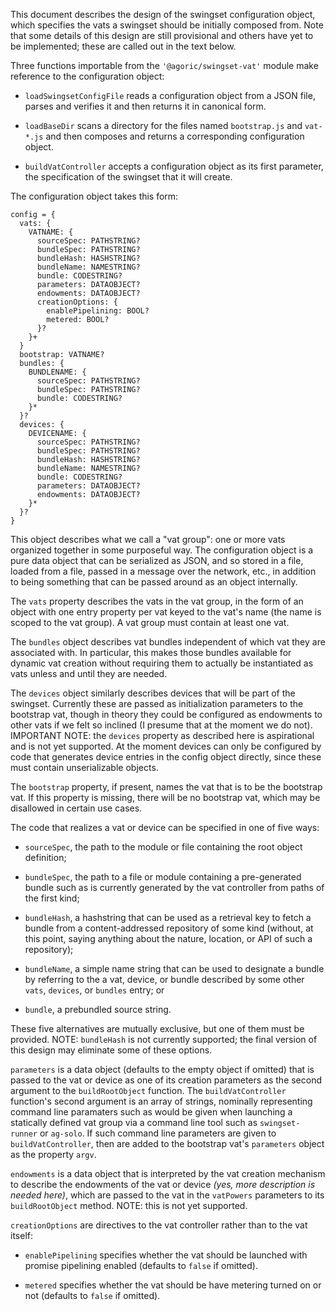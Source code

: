 This document describes the design of the swingset configuration
object, which specifies the vats a swingset should be initially
composed from.  Note that some details of this design are still
provisional and others have yet to be implemented; these are called
out in the text below.

Three functions importable from the `'@agoric/swingset-vat'` module
make reference to the configuration object:

- `loadSwingsetConfigFile` reads a configuration object from a JSON
  file, parses and verifies it and then returns it in canonical form.

- `loadBaseDir` scans a directory for the files named `bootstrap.js`
  and `vat-*.js` and then composes and returns a corresponding
  configuration object.

- `buildVatController` accepts a configuration object as its first
  parameter, the specification of the swingset that it will create.

The configuration object takes this form:

```
config = {
  vats: {
    VATNAME: {
      sourceSpec: PATHSTRING?
      bundleSpec: PATHSTRING?
      bundleHash: HASHSTRING?
      bundleName: NAMESTRING?
      bundle: CODESTRING?
      parameters: DATAOBJECT?
      endowments: DATAOBJECT?
      creationOptions: {
        enablePipelining: BOOL?
        metered: BOOL?
      }?
    }+
  }
  bootstrap: VATNAME?
  bundles: {
    BUNDLENAME: {
      sourceSpec: PATHSTRING?
      bundleSpec: PATHSTRING?
      bundle: CODESTRING?
    }*
  }?
  devices: {
    DEVICENAME: {
      sourceSpec: PATHSTRING?
      bundleSpec: PATHSTRING?
      bundleHash: HASHSTRING?
      bundleName: NAMESTRING?
      bundle: CODESTRING?
      parameters: DATAOBJECT?
      endowments: DATAOBJECT?
    }*
  }?
}
```

This object describes what we call a "vat group": one or more vats
organized together in some purposeful way.  The configuration object
is a pure data object that can be serialized as JSON, and so stored in
a file, loaded from a file, passed in a message over the network,
etc., in addition to being something that can be passed around as an
object internally.

The `vats` property describes the vats in the vat group, in the form
of an object with one entry property per vat keyed to the vat's name
(the name is scoped to the vat group).  A vat group must contain at
least one vat.

The `bundles` object describes vat bundles independent of which vat
they are associated with.  In particular, this makes those bundles
available for dynamic vat creation without requiring them to actually
be instantiated as vats unless and until they are needed.

The `devices` object similarly describes devices that will be part of
the swingset.  Currently these are passed as initialization parameters
to the bootstrap vat, though in theory they could be configured as
endowments to other vats if we felt so inclined (I presume that at the
moment we do not). IMPORTANT NOTE: the `devices` property as described
here is aspirational and is not yet supported.  At the moment devices
can only be configured by code that generates device entries in the
config object directly, since these must contain unserializable objects.

The `bootstrap` property, if present, names the vat that is to be the
bootstrap vat.  If this property is missing, there will be no
bootstrap vat, which may be disallowed in certain use cases.

The code that realizes a vat or device can be specified in one of five
ways: 

- `sourceSpec`, the path to the module or file containing the root
object definition;

- `bundleSpec`, the path to a file or module containing a
pre-generated bundle such as is currently generated by the vat
controller from paths of the first kind;

- `bundleHash`, a hashstring that can be used as a retrieval key to
fetch a bundle from a content-addressed repository of some kind
(without, at this point, saying anything about the nature, location,
or API of such a repository);

- `bundleName`, a simple name string that can be used to designate a
bundle by referring to the a vat, device, or bundle described by some
other `vats`, `devices`, or `bundles` entry; or

- `bundle`, a prebundled source string.

These five alternatives are mutually exclusive, but one of them must
be provided.  NOTE: `bundleHash` is not currently supported; the final
version of this design may eliminate some of these options.

`parameters` is a data object (defaults to the empty object if
omitted) that is passed to the vat or device as one of its creation
parameters as the second argument to the `buildRootObject` function.
The `buildVatController` function's second argument is an array of
strings, nominally representing command line paramaters such as would
be given when launching a statically defined vat group via a command
line tool such as `swingset-runner` or `ag-solo`.  If such command
line parameters are given to `buildVatController`, then are added to
the bootstrap vat's `parameters` object as the property `argv`.

`endowments` is a data object that is interpreted by the vat creation
mechanism to describe the endowments of the vat or device _(yes, more
description is needed here)_, which are passed to the vat in the
`vatPowers` parameters to its `buildRootObject` method.  NOTE: this is
not yet supported.

`creationOptions` are directives to the vat controller rather than to the vat itself:

- `enablePipelining` specifies whether the vat should be launched with
  promise pipelining enabled (defaults to `false` if omitted).

- `metered` specifies whether the vat should be have metering turned
  on or not (defaults to `false` if omitted).
